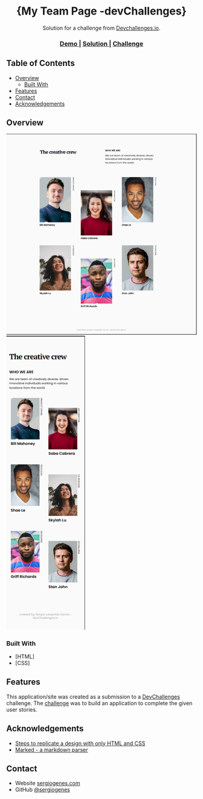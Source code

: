 <!-- Please update value in the {}  -->

<h1 align="center">{My Team Page -devChallenges}</h1>

<div align="center">
   Solution for a challenge from  <a href="http://devchallenges.io" target="_blank">Devchallenges.io</a>.
</div>

<div align="center">
  <h3>
    <a href="https://my-team-page-bay.vercel.app/">
      Demo
    </a>
    <span> | </span>
    <a href="https://github.com/DevChallenges-SLG/my_team_page">
      Solution
    </a>
    <span> | </span>
    <a href="https://devchallenges.io/challenges/hhmesazsqgKXrTkYkt0U">
      Challenge
    </a>
  </h3>
</div>

<!-- TABLE OF CONTENTS -->

## Table of Contents

- [Overview](#overview)
  - [Built With](#built-with)
- [Features](#features)
- [Contact](#contact)
- [Acknowledgements](#acknowledgements)

<!-- OVERVIEW -->

## Overview

![screenshot](https://github.com/DevChallenges-SLG/my_team_page/blob/main/screenshoot_solutions/team_page_1440%20x%201489.png?raw=true)
![screenshot](https://github.com/DevChallenges-SLG/my_team_page/blob/main/screenshoot_solutions/team_page_375%20x%201409.png?raw=true)

### Built With

<!-- This section should list any major frameworks that you built your project using. Here are a few examples.-->

- [HTML]
- [CSS]

## Features

<!-- List the features of your application or follow the template. Don't share the figma file here :) -->

This application/site was created as a submission to a [DevChallenges](https://devchallenges.io/challenges) challenge. The [challenge](https://devchallenges.io/challenges/hhmesazsqgKXrTkYkt0U) was to build an application to complete the given user stories.

## Acknowledgements

<!-- This section should list any articles or add-ons/plugins that helps you to complete the project. This is optional but it will help you in the future. For exmpale -->

- [Steps to replicate a design with only HTML and CSS](https://devchallenges-blogs.web.app/how-to-replicate-design/)
- [Marked - a markdown parser](https://github.com/chjj/marked)

## Contact

- Website [sergiogenes.com](https://my-portfolio-rho-woad.vercel.app/)
- GitHub [@sergiogenes](https://github.com/sergiogenes)
